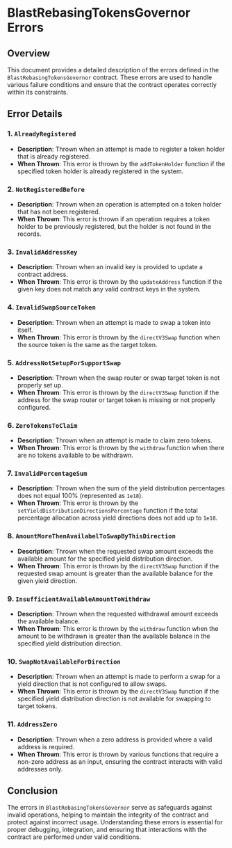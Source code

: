 # BlastRebasingTokensGovernor Errors

## Overview
This document provides a detailed description of the errors defined in the `BlastRebasingTokensGovernor` contract. These errors are used to handle various failure conditions and ensure that the contract operates correctly within its constraints.

## Error Details

### 1. `AlreadyRegistered`
- **Description**: Thrown when an attempt is made to register a token holder that is already registered.
- **When Thrown**: This error is thrown by the `addTokenHolder` function if the specified token holder is already registered in the system.

### 2. `NotRegisteredBefore`
- **Description**: Thrown when an operation is attempted on a token holder that has not been registered.
- **When Thrown**: This error is thrown if an operation requires a token holder to be previously registered, but the holder is not found in the records.

### 3. `InvalidAddressKey`
- **Description**: Thrown when an invalid key is provided to update a contract address.
- **When Thrown**: This error is thrown by the `updateAddress` function if the given key does not match any valid contract keys in the system.

### 4. `InvalidSwapSourceToken`
- **Description**: Thrown when an attempt is made to swap a token into itself.
- **When Thrown**: This error is thrown by the `directV3Swap` function when the source token is the same as the target token.

### 5. `AddressNotSetupForSupportSwap`
- **Description**: Thrown when the swap router or swap target token is not properly set up.
- **When Thrown**: This error is thrown by the `directV3Swap` function if the address for the swap router or target token is missing or not properly configured.

### 6. `ZeroTokensToClaim`
- **Description**: Thrown when an attempt is made to claim zero tokens.
- **When Thrown**: This error is thrown by the `withdraw` function when there are no tokens available to be withdrawn.

### 7. `InvalidPercentageSum`
- **Description**: Thrown when the sum of the yield distribution percentages does not equal 100% (represented as `1e18`).
- **When Thrown**: This error is thrown by the `setYieldDistributionDirectionsPercentage` function if the total percentage allocation across yield directions does not add up to `1e18`.

### 8. `AmountMoreThenAvailabelToSwapByThisDirection`
- **Description**: Thrown when the requested swap amount exceeds the available amount for the specified yield distribution direction.
- **When Thrown**: This error is thrown by the `directV3Swap` function if the requested swap amount is greater than the available balance for the given yield direction.

### 9. `InsufficientAvailableAmountToWithdraw`
- **Description**: Thrown when the requested withdrawal amount exceeds the available balance.
- **When Thrown**: This error is thrown by the `withdraw` function when the amount to be withdrawn is greater than the available balance in the specified yield distribution direction.

### 10. `SwapNotAvailableForDirection`
- **Description**: Thrown when an attempt is made to perform a swap for a yield direction that is not configured to allow swaps.
- **When Thrown**: This error is thrown by the `directV3Swap` function if the specified yield distribution direction is not available for swapping to target tokens.

### 11. `AddressZero`
- **Description**: Thrown when a zero address is provided where a valid address is required.
- **When Thrown**: This error is thrown by various functions that require a non-zero address as an input, ensuring the contract interacts with valid addresses only.

## Conclusion
The errors in `BlastRebasingTokensGovernor` serve as safeguards against invalid operations, helping to maintain the integrity of the contract and protect against incorrect usage. Understanding these errors is essential for proper debugging, integration, and ensuring that interactions with the contract are performed under valid conditions.

